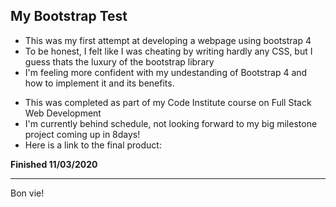 ## My Bootstrap Test
- This was my first attempt at developing a webpage using bootstrap 4
- To be honest, I felt like I was cheating by writing hardly any CSS, but I guess thats the luxury of the bootstrap library
- I'm feeling more confident with my undestanding of Bootstrap 4 and how to implement it and its benefits.

+ This was completed as part of my Code Institute course on Full Stack Web Development
+ I'm currently behind schedule, not looking forward to my big milestone project coming up in 8days!
+ Here is a link to the final product: 

**Finished 11/03/2020**

--------

Bon vie!
